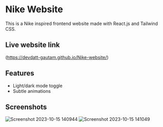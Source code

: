 # Nike Website

This is a Nike inspired frontend website made with React.js and Tailwind CSS.

## Live website link

(https://devdatt-gautam.github.io/Nike-website/)
## Features

- Light/dark mode toggle
- Subtle animations

## Screenshots

![Screenshot 2023-10-15 140944](https://github.com/Devdatt-gautam/Nike-website/assets/115690132/a59dfe85-c302-45f4-acb6-1a607a557da4)
![Screenshot 2023-10-15 141049](https://github.com/Devdatt-gautam/Nike-website/assets/115690132/f566cb2a-865b-40e2-86cf-e64acd31071c)

